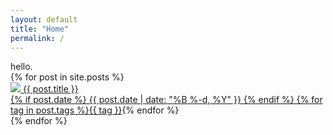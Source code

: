 ```yaml
---
layout: default
title: "Home"
permalink: /
---
```

<div class="row">
<div class="about hide-on-small-only col m4 card">
  hello.
</div>
<div class="posts col s12 m8">
  {% for post in site.posts %}
	<a href="{{ post.url }}" title="{{ post.title }}">
		<div class="card hoverable waves-effect waves-block waves-light blog-post">
			<div class="card-image">
				<img class="responsive-img" src="/assets{{ post.url }}cover.jpg">
        <span class="card-title white-text">{{ post.title }}</span>
			</div>
			<div class="card-content">
				{% if post.date %}
					<span class="chip small">
						<i class="mdi mdi-calendar"></i>
						<time datetime="{{ post.date | date_to_xmlschema }}" itemprop="datePublished">
							{{ post.date | date: "%B %-d, %Y" }}
						</time>
					</span>
				{% endif %}
				{% for tag in post.tags %}<a href="/tags/{{ tag }}" class="chip small"><i class="mdi mdi-tag"></i>{{ tag }}</a>{% endfor %}
			</div>
		</div>
	</a>
  {% endfor %}
  </div>
</div>
